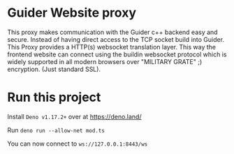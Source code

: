 # Guider Website proxy
This proxy makes communication with the Guider c++ backend easy and secure. Instead of having direct access to the TCP socket build into Guider. This Proxy provides a HTTP(s) websocket translation layer. This way the frontend website can connect using the buildin websocket protocol which is widely supported in all modern browsers over "MILITARY GRATE" ;) encryption. (Just standard SSL).

# Run this project
Install `Deno v1.17.2+` over at https://deno.land/

Run `deno run --allow-net mod.ts`

You can now connect to `ws://127.0.0.1:8443/ws`